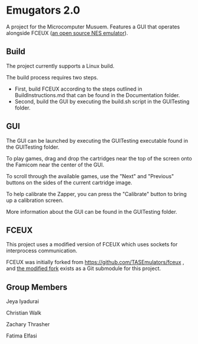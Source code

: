 # Emugators 2.0

A project for the Microcomputer Musuem. Features a GUI that operates alongside FCEUX ([an open source NES emulator](https://github.com/TASEmulators/fceux)). 

## Build

The project currently supports a Linux build.

The build process requires two steps.

* First, build FCEUX according to the steps outlined in BuildInstructions.md that can be found in the Documentation folder.
* Second, build the GUI by executing the build.sh script in the GUITesting folder.

## GUI

The GUI can be launched by executing the GUITesting executable found in the GUITesting folder.

To play games, drag and drop the cartridges near the top of the screen onto the Famicom near the center of the GUI. 

To scroll through the available games, use the "Next" and "Previous" buttons on the sides of the current cartridge image.

To help calibrate the Zapper, you can press the "Calibrate" button to bring up a calibration screen.

More information about the GUI can be found in the GUITesting folder.

## FCEUX

This project uses a modified version of FCEUX which uses sockets for interprocess communication.

FCEUX was initially forked from https://github.com/TASEmulators/fceux , and [the modified fork](https://github.com/Emu-gators/emugatorsfceux) exists as a Git submodule for this project.

## Group Members
Jeya Iyadurai

Christian Walk

Zachary Thrasher

Fatima Elfasi
